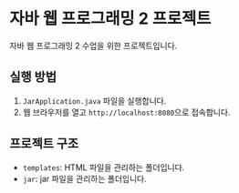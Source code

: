 # 자바 웹 프로그래밍 2 프로젝트

자바 웹 프로그래밍 2 수업을 위한 프로젝트입니다.

## 실행 방법
1. `JarApplication.java` 파일을 실행합니다.
2. 웹 브라우저를 열고 `http://localhost:8080`으로 접속합니다.

## 프로젝트 구조
- `templates`: HTML 파일을 관리하는 폴더입니다.
- `jar`: jar 파일을 관리하는 폴더입니다.
